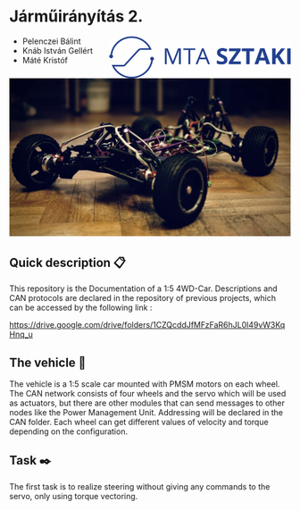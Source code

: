 # Járműirányítás 2.

<img align="right" width="325" height="75" src="https://github.com/istvan-knab/jarmuiranyitas_2/blob/develop_can_network/Old%20Documentation/Pictures/sztaki_logo_kek.png">

* Pelenczei Bálint
* Knáb István Gellért
* Máté Kristóf



![alt text](https://github.com/istvan-knab/jarmuiranyitas_2/blob/main/Old%20Documentation/Pictures/_DSC6410.jpg)
## Quick description 📋

This repository is the Documentation of a 1:5 4WD-Car. Descriptions and CAN protocols are declared in the repository of previous projects, which can be accessed by the following link : 

https://drive.google.com/drive/folders/1CZQcddJfMFzFaR6hJL0l49vW3KqHnq_u

## The vehicle 🚗

The vehicle is a 1:5 scale car mounted with PMSM motors on each wheel. The CAN network consists of four wheels and the servo which will be used as actuators, but there are other modules that can send messages to other nodes like the Power Management Unit. Addressing will be declared in the CAN folder. Each wheel can get different values of velocity and torque depending on the configuration.

## Task ✒️

The first task is to realize steering without giving any commands to the servo, only using torque vectoring.
